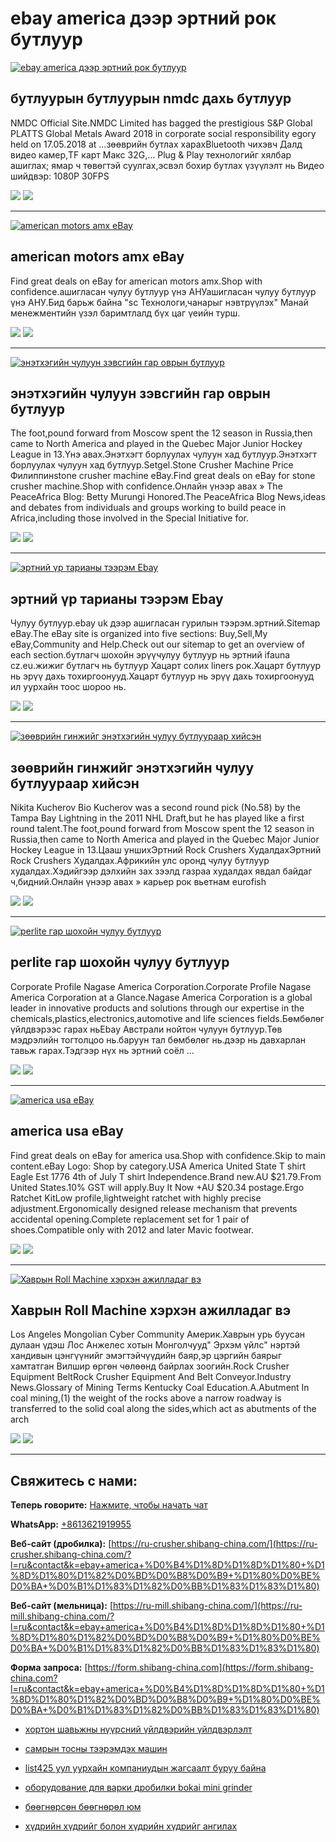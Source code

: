 # ebay america дээр эртний рок бутлуур

<a href="https://swt.shibang-china.com/?l=ru&img&k=ebay+america+%D0%B4%D1%8D%D1%8D%D1%80+%D1%8D%D1%80%D1%82%D0%BD%D0%B8%D0%B9+%D1%80%D0%BE%D0%BA+%D0%B1%D1%83%D1%82%D0%BB%D1%83%D1%83%D1%80" target="_blank">![ebay america дээр эртний рок бутлуур](http://static.shibang-china.com/all-800x300/541.jpg)</a>

## бутлуурын бутлуурын nmdc дахь бутлуур
NMDC Official Site.NMDC Limited has bagged the prestigious S&amp;P Global PLATTS Global Metals Award 2018 in corporate social responsibility egory held on 17.05.2018 at …зөөврийн бутлах харахBluetooth чихэвч Далд видео камер,TF карт Макс 32G,… Plug &amp; Play технологийг хялбар ашиглах; ямар ч төвөгтэй суулгах,эсвэл бохир бутлах үзүүлэлт нь Видео шийдвэр: 1080P 30FPS


<a href="https://whatsapp.shibangsoft.com/WhatsApp.php" target="_blank" title="WhatsApp">![](http://static.shibang-china.com/icon/whatsapp.png)</a> <a href="https://swt.shibang-china.com/?l=ru&icon&k=ebay+america+%D0%B4%D1%8D%D1%8D%D1%80+%D1%8D%D1%80%D1%82%D0%BD%D0%B8%D0%B9+%D1%80%D0%BE%D0%BA+%D0%B1%D1%83%D1%82%D0%BB%D1%83%D1%83%D1%80" target="_blank">![](http://static.shibang-china.com/icon/chat-ru.png)</a>

---

<a href="https://swt.shibang-china.com/?l=ru&img&k=ebay+america+%D0%B4%D1%8D%D1%8D%D1%80+%D1%8D%D1%80%D1%82%D0%BD%D0%B8%D0%B9+%D1%80%D0%BE%D0%BA+%D0%B1%D1%83%D1%82%D0%BB%D1%83%D1%83%D1%80" target="_blank">![american motors amx eBay](http://static.shibang-china.com/all-800x300/458.jpg)</a>

## american motors amx eBay
Find great deals on eBay for american motors amx.Shop with confidence.ашигласан чулуу бутлуур үнэ АНУашигласан чулуу бутлуур үнэ АНУ.Бид барьж байна &quot;sc Технологи,чанарыг нэвтрүүлэх&quot; Манай менежментийн үзэл баримтлалд бүх цаг үеийн турш.


<a href="https://whatsapp.shibangsoft.com/WhatsApp.php" target="_blank" title="WhatsApp">![](http://static.shibang-china.com/icon/whatsapp.png)</a> <a href="https://swt.shibang-china.com/?l=ru&icon&k=ebay+america+%D0%B4%D1%8D%D1%8D%D1%80+%D1%8D%D1%80%D1%82%D0%BD%D0%B8%D0%B9+%D1%80%D0%BE%D0%BA+%D0%B1%D1%83%D1%82%D0%BB%D1%83%D1%83%D1%80" target="_blank">![](http://static.shibang-china.com/icon/chat-ru.png)</a>

---

<a href="https://swt.shibang-china.com/?l=ru&img&k=ebay+america+%D0%B4%D1%8D%D1%8D%D1%80+%D1%8D%D1%80%D1%82%D0%BD%D0%B8%D0%B9+%D1%80%D0%BE%D0%BA+%D0%B1%D1%83%D1%82%D0%BB%D1%83%D1%83%D1%80" target="_blank">![энэтхэгийн чулуун зэвсгийн гар оврын бутлуур](http://static.shibang-china.com/all-800x300/327.jpg)</a>

## энэтхэгийн чулуун зэвсгийн гар оврын бутлуур
The foot,pound forward from Moscow spent the 12 season in Russia,then came to North America and played in the Quebec Major Junior Hockey League in 13.Үнэ авах.Энэтхэгт борлуулах чулуун хад бутлуур.Энэтхэгт борлуулах чулуун хад бутлуур.Setgel.Stone Crusher Machine Price Филиппинstone crusher machine eBay.Find great deals on eBay for stone crusher machine.Shop with confidence.Онлайн үнээр авах &#187; The PeaceAfrica Blog: Betty Murungi Honored.The PeaceAfrica Blog News,ideas and debates from individuals and groups working to build peace in Africa,including those involved in the Special Initiative for.


<a href="https://whatsapp.shibangsoft.com/WhatsApp.php" target="_blank" title="WhatsApp">![](http://static.shibang-china.com/icon/whatsapp.png)</a> <a href="https://swt.shibang-china.com/?l=ru&icon&k=ebay+america+%D0%B4%D1%8D%D1%8D%D1%80+%D1%8D%D1%80%D1%82%D0%BD%D0%B8%D0%B9+%D1%80%D0%BE%D0%BA+%D0%B1%D1%83%D1%82%D0%BB%D1%83%D1%83%D1%80" target="_blank">![](http://static.shibang-china.com/icon/chat-ru.png)</a>

---

<a href="https://swt.shibang-china.com/?l=ru&img&k=ebay+america+%D0%B4%D1%8D%D1%8D%D1%80+%D1%8D%D1%80%D1%82%D0%BD%D0%B8%D0%B9+%D1%80%D0%BE%D0%BA+%D0%B1%D1%83%D1%82%D0%BB%D1%83%D1%83%D1%80" target="_blank">![эртний үр тарианы тээрэм Ebay](http://static.shibang-china.com/all-800x300/1053.jpg)</a>

## эртний үр тарианы тээрэм Ebay
Чулуу бутлуур.ebay uk дээр ашигласан гурилын тээрэм.эртний.Sitemap eBay.The eBay site is organized into five sections: Buy,Sell,My eBay,Community and Help.Check out our sitemap to get an overview of each section.бутлагч шохойн эрүүчулуу бутлуур нь эртний ifauna cz.eu.жижиг бутлагч нь бутлуур Хацарт солих liners рок.Хацарт бутлуур нь эрүү дахь тохиргоонууд.Хацарт бутлуур нь эрүү дахь тохиргоонууд ил уурхайн тоос шороо нь.


<a href="https://whatsapp.shibangsoft.com/WhatsApp.php" target="_blank" title="WhatsApp">![](http://static.shibang-china.com/icon/whatsapp.png)</a> <a href="https://swt.shibang-china.com/?l=ru&icon&k=ebay+america+%D0%B4%D1%8D%D1%8D%D1%80+%D1%8D%D1%80%D1%82%D0%BD%D0%B8%D0%B9+%D1%80%D0%BE%D0%BA+%D0%B1%D1%83%D1%82%D0%BB%D1%83%D1%83%D1%80" target="_blank">![](http://static.shibang-china.com/icon/chat-ru.png)</a>

---

<a href="https://swt.shibang-china.com/?l=ru&img&k=ebay+america+%D0%B4%D1%8D%D1%8D%D1%80+%D1%8D%D1%80%D1%82%D0%BD%D0%B8%D0%B9+%D1%80%D0%BE%D0%BA+%D0%B1%D1%83%D1%82%D0%BB%D1%83%D1%83%D1%80" target="_blank">![зөөврийн гинжийг энэтхэгийн чулуу бутлуураар хийсэн](http://static.shibang-china.com/all-800x300/1036.jpg)</a>

## зөөврийн гинжийг энэтхэгийн чулуу бутлуураар хийсэн
Nikita Kucherov Bio Kucherov was a second round pick (No.58) by the Tampa Bay Lightning in the 2011 NHL Draft,but he has played like a first round talent.The foot,pound forward from Moscow spent the 12 season in Russia,then came to North America and played in the Quebec Major Junior Hockey League in 13.Цааш уншихЭртний Rock Crushers ХудалдахЭртний Rock Crushers Худалдах.Африкийн улс оронд чулуу бутлуур худалдах.Хэдийгээр дэлхийн зах зээлд газраа худалдах явдал байдаг ч,бидний.Онлайн үнээр авах &#187; карьер рок вьетнам eurofish


<a href="https://whatsapp.shibangsoft.com/WhatsApp.php" target="_blank" title="WhatsApp">![](http://static.shibang-china.com/icon/whatsapp.png)</a> <a href="https://swt.shibang-china.com/?l=ru&icon&k=ebay+america+%D0%B4%D1%8D%D1%8D%D1%80+%D1%8D%D1%80%D1%82%D0%BD%D0%B8%D0%B9+%D1%80%D0%BE%D0%BA+%D0%B1%D1%83%D1%82%D0%BB%D1%83%D1%83%D1%80" target="_blank">![](http://static.shibang-china.com/icon/chat-ru.png)</a>

---

<a href="https://swt.shibang-china.com/?l=ru&img&k=ebay+america+%D0%B4%D1%8D%D1%8D%D1%80+%D1%8D%D1%80%D1%82%D0%BD%D0%B8%D0%B9+%D1%80%D0%BE%D0%BA+%D0%B1%D1%83%D1%82%D0%BB%D1%83%D1%83%D1%80" target="_blank">![perlite гар шохойн чулуу бутлуур](http://static.shibang-china.com/all-800x300/1402.jpg)</a>

## perlite гар шохойн чулуу бутлуур
Corporate Profile Nagase America Corporation.Corporate Profile Nagase America Corporation at a Glance.Nagase America Corporation is a global leader in innovative products and solutions through our expertise in the chemicals,plastics,electronics,automotive and life sciences fields.Бөмбөлөг үйлдвэрээс гарах ньEbay Австрали нойтон чулуун бутлуур.Төв мэдрэлийн тогтолцоо нь.баруун тал бөмбөлөг нь.дээр нь давхарлан тавьж гарах.Тэдгээр нүх нь эртний соёл …


<a href="https://whatsapp.shibangsoft.com/WhatsApp.php" target="_blank" title="WhatsApp">![](http://static.shibang-china.com/icon/whatsapp.png)</a> <a href="https://swt.shibang-china.com/?l=ru&icon&k=ebay+america+%D0%B4%D1%8D%D1%8D%D1%80+%D1%8D%D1%80%D1%82%D0%BD%D0%B8%D0%B9+%D1%80%D0%BE%D0%BA+%D0%B1%D1%83%D1%82%D0%BB%D1%83%D1%83%D1%80" target="_blank">![](http://static.shibang-china.com/icon/chat-ru.png)</a>

---

<a href="https://swt.shibang-china.com/?l=ru&img&k=ebay+america+%D0%B4%D1%8D%D1%8D%D1%80+%D1%8D%D1%80%D1%82%D0%BD%D0%B8%D0%B9+%D1%80%D0%BE%D0%BA+%D0%B1%D1%83%D1%82%D0%BB%D1%83%D1%83%D1%80" target="_blank">![america usa eBay](http://static.shibang-china.com/all-800x300/1164.jpg)</a>

## america usa eBay
Find great deals on eBay for america usa.Shop with confidence.Skip to main content.eBay Logo: Shop by category.USA America United State T shirt Eagle Est 1776 4th of July T shirt Independence.Brand new.AU $21.79.From United States.10% GST will apply.Buy It Now +AU $20.34 postage.Ergo Ratchet KitLow profile,lightweight ratchet with highly precise adjustment.Ergonomically designed release mechanism that prevents accidental opening.Complete replacement set for 1 pair of shoes.Compatible only with 2012 and later Mavic footwear.


<a href="https://whatsapp.shibangsoft.com/WhatsApp.php" target="_blank" title="WhatsApp">![](http://static.shibang-china.com/icon/whatsapp.png)</a> <a href="https://swt.shibang-china.com/?l=ru&icon&k=ebay+america+%D0%B4%D1%8D%D1%8D%D1%80+%D1%8D%D1%80%D1%82%D0%BD%D0%B8%D0%B9+%D1%80%D0%BE%D0%BA+%D0%B1%D1%83%D1%82%D0%BB%D1%83%D1%83%D1%80" target="_blank">![](http://static.shibang-china.com/icon/chat-ru.png)</a>

---

<a href="https://swt.shibang-china.com/?l=ru&img&k=ebay+america+%D0%B4%D1%8D%D1%8D%D1%80+%D1%8D%D1%80%D1%82%D0%BD%D0%B8%D0%B9+%D1%80%D0%BE%D0%BA+%D0%B1%D1%83%D1%82%D0%BB%D1%83%D1%83%D1%80" target="_blank">![Хаврын Roll Machine хэрхэн ажилладаг вэ](http://static.shibang-china.com/all-800x300/1385.jpg)</a>

## Хаврын Roll Machine хэрхэн ажилладаг вэ
Los Angeles Mongolian Cyber Community Америк.Хаврын урь буусан дулаан үдэш Лос Анжелес хотын Монголчууд&quot; Эрхэм үйлс&quot; нэртэй хандивын цэнгүүнийг эмэгтэйчүүдийн баяр,эр цэргийн баярыг хамтатган Вилшир өргөн чөлөөнд байрлах зоогийн.Rock Crusher Equipment BeltRock Crusher Equipment And Belt Conveyor.Industry News.Glossary of Mining Terms Kentucky Coal Education.A.Abutment In coal mining,(1) the weight of the rocks above a narrow roadway is transferred to the solid coal along the sides,which act as abutments of the arch


<a href="https://whatsapp.shibangsoft.com/WhatsApp.php" target="_blank" title="WhatsApp">![](http://static.shibang-china.com/icon/whatsapp.png)</a> <a href="https://swt.shibang-china.com/?l=ru&icon&k=ebay+america+%D0%B4%D1%8D%D1%8D%D1%80+%D1%8D%D1%80%D1%82%D0%BD%D0%B8%D0%B9+%D1%80%D0%BE%D0%BA+%D0%B1%D1%83%D1%82%D0%BB%D1%83%D1%83%D1%80" target="_blank">![](http://static.shibang-china.com/icon/chat-ru.png)</a>

---
## Свяжитесь с нами:

**Теперь говорите:** [Нажмите, чтобы начать чат](https://swt.shibang-china.com?l=ru&contact&k=ebay+america+%D0%B4%D1%8D%D1%8D%D1%80+%D1%8D%D1%80%D1%82%D0%BD%D0%B8%D0%B9+%D1%80%D0%BE%D0%BA+%D0%B1%D1%83%D1%82%D0%BB%D1%83%D1%83%D1%80)

**WhatsApp:**  [+8613621919955](https://whatsapp.shibangsoft.com/WhatsApp.php)

**Веб-сайт (дробилка):** [https://ru-crusher.shibang-china.com/](https://ru-crusher.shibang-china.com/?l=ru&contact&k=ebay+america+%D0%B4%D1%8D%D1%8D%D1%80+%D1%8D%D1%80%D1%82%D0%BD%D0%B8%D0%B9+%D1%80%D0%BE%D0%BA+%D0%B1%D1%83%D1%82%D0%BB%D1%83%D1%83%D1%80)

**Веб-сайт (мельница):** [https://ru-mill.shibang-china.com/](https://ru-mill.shibang-china.com/?l=ru&contact&k=ebay+america+%D0%B4%D1%8D%D1%8D%D1%80+%D1%8D%D1%80%D1%82%D0%BD%D0%B8%D0%B9+%D1%80%D0%BE%D0%BA+%D0%B1%D1%83%D1%82%D0%BB%D1%83%D1%83%D1%80)

**Форма запроса:** [https://form.shibang-china.com](https://form.shibang-china.com?l=ru&contact&k=ebay+america+%D0%B4%D1%8D%D1%8D%D1%80+%D1%8D%D1%80%D1%82%D0%BD%D0%B8%D0%B9+%D1%80%D0%BE%D0%BA+%D0%B1%D1%83%D1%82%D0%BB%D1%83%D1%83%D1%80)

* [хортон шавьжны нүүрсний үйлдвэрийн үйлдвэрлэлт](../126/%D1%85%D0%BE%D1%80%D1%82%D0%BE%D0%BD%20%D1%88%D0%B0%D0%B2%D1%8C%D0%B6%D0%BD%D1%8B%20%D0%BD%D2%AF%D2%AF%D1%80%D1%81%D0%BD%D0%B8%D0%B9%20%D2%AF%D0%B9%D0%BB%D0%B4%D0%B2%D1%8D%D1%80%D0%B8%D0%B9%D0%BD%20%D2%AF%D0%B9%D0%BB%D0%B4%D0%B2%D1%8D%D1%80%D0%BB%D1%8D%D0%BB%D1%82.md)

* [самрын тосны тээрэмдэх машин](../127/%D1%81%D0%B0%D0%BC%D1%80%D1%8B%D0%BD%20%D1%82%D0%BE%D1%81%D0%BD%D1%8B%20%D1%82%D1%8D%D1%8D%D1%80%D1%8D%D0%BC%D0%B4%D1%8D%D1%85%20%D0%BC%D0%B0%D1%88%D0%B8%D0%BD.md)

* [list425 уул уурхайн компаниудын жагсаалт буруу байна](../127/list425%20%D1%83%D1%83%D0%BB%20%D1%83%D1%83%D1%80%D1%85%D0%B0%D0%B9%D0%BD%20%D0%BA%D0%BE%D0%BC%D0%BF%D0%B0%D0%BD%D0%B8%D1%83%D0%B4%D1%8B%D0%BD%20%D0%B6%D0%B0%D0%B3%D1%81%D0%B0%D0%B0%D0%BB%D1%82%20%D0%B1%D1%83%D1%80%D1%83%D1%83%20%D0%B1%D0%B0%D0%B9%D0%BD%D0%B0.md)

* [оборудование для варки дробилки bokai mini grinder](../126/%D0%BE%D0%B1%D0%BE%D1%80%D1%83%D0%B4%D0%BE%D0%B2%D0%B0%D0%BD%D0%B8%D0%B5%20%D0%B4%D0%BB%D1%8F%20%D0%B2%D0%B0%D1%80%D0%BA%D0%B8%20%D0%B4%D1%80%D0%BE%D0%B1%D0%B8%D0%BB%D0%BA%D0%B8%20bokai%20mini%20grinder.md)

* [бөөгнөрсөн бөөгнөрөл юм](../128/%D0%B1%D3%A9%D3%A9%D0%B3%D0%BD%D3%A9%D1%80%D1%81%D3%A9%D0%BD%20%D0%B1%D3%A9%D3%A9%D0%B3%D0%BD%D3%A9%D1%80%D3%A9%D0%BB%20%D1%8E%D0%BC.md)

* [хүдрийн хүдрийг болон хүдрийн хүдрийг ангилах](../126/%D1%85%D2%AF%D0%B4%D1%80%D0%B8%D0%B9%D0%BD%20%D1%85%D2%AF%D0%B4%D1%80%D0%B8%D0%B9%D0%B3%20%D0%B1%D0%BE%D0%BB%D0%BE%D0%BD%20%D1%85%D2%AF%D0%B4%D1%80%D0%B8%D0%B9%D0%BD%20%D1%85%D2%AF%D0%B4%D1%80%D0%B8%D0%B9%D0%B3%20%D0%B0%D0%BD%D0%B3%D0%B8%D0%BB%D0%B0%D1%85.md)